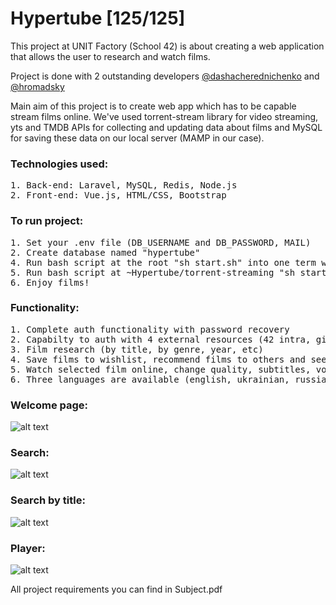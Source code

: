 # Hypertube [125/125]
This project at UNIT Factory (School 42) is about creating a web application that allows the user to research and watch films.

Project is done with 2 outstanding developers [@dashacherednichenko](https://github.com/dashacherednichenko) and [@hromadsky](https://github.com/hromadsky)

Main aim of this project is to create web app which has to be capable stream films online.
We've used torrent-stream library for video streaming, yts and TMDB APIs for collecting and updating data about films and MySQL for saving these data on our local server (MAMP in our case).

### Technologies used:
<pre>
1. Back-end: Laravel, MySQL, Redis, Node.js
2. Front-end: Vue.js, HTML/CSS, Bootstrap
</pre>

### To run project:
<pre>
1. Set your .env file (DB_USERNAME and DB_PASSWORD, MAIL)
2. Create database named "hypertube"
4. Run bash script at the root "sh start.sh" into one term window
5. Run bash script at ~Hypertube/torrent-streaming "sh start.sh" into second term window
6. Enjoy films!
</pre>

### Functionality:
<pre>
1. Complete auth functionality with password recovery
2. Capabilty to auth with 4 external resources (42 intra, github, google+, linkedin)
3. Film research (by title, by genre, year, etc)
4. Save films to wishlist, recommend films to others and see all watched films in his profile page
5. Watch selected film online, change quality, subtitles, volume and speed
6. Three languages are available (english, ukrainian, russian)
</pre>

### Welcome page:
![alt text](https://github.com/oleksiirude/Hypertube/blob/master/storage/pics/main.jpg)

### Search:
![alt text](https://github.com/oleksiirude/Hypertube/blob/master/storage/pics/search.png)

### Search by title:
![alt text](https://github.com/oleksiirude/Hypertube/blob/master/storage/pics/research.png)

### Player:
![alt text](https://github.com/oleksiirude/Hypertube/blob/master/storage/pics/player.jpg)

All project requirements you can find in Subject.pdf<br>
